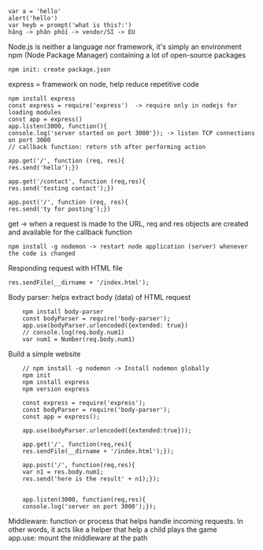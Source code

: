     var a = 'hello'
    alert('hello')
    var heyb = prompt('what is this?:')
    hãng -> phân phối -> vendor/SI -> EU

Node.js is neither a language nor framework, it's simply an environment
npm (Node Package Manager) containing a lot of open-source packages

    npm init: create package.json
    
express = framework on node, help reduce repetitive code

    npm install express
    const express = require('express')  -> require only in nodejs for loading modules
    const app = express()
    app.listen(3000, function(){
    console.log('server started on port 3000'}); -> listen TCP connections on port 3000
    // callback function: return sth after performing action
    
    app.get('/', function (req, res){
    res.send('hello');})
    
    app.get('/contact', function (req,res){
    res.send('testing contact');})
    
    app.post('/', function (req, res){
    res.send('ty for posting');})
    
get -> when a request is made to the URL, req and res objects are created and available for the callback function
    
    npm install -g nodemon -> restart node application (server) whenever the code is changed
    
Responding request with HTML file

    res.sendFile(__dirname + '/index.html');
    
Body parser: helps extract body (data) of HTML request

        npm install body-parser
        const bodyParser = require('body-parser');
        app.use(bodyParser.urlencoded({extended: true})
        // console.log(req.body.num1)
        var num1 = Number(req.body.num1)
        
Build a simple website

        // npm install -g nodemon -> Install nodemon globally
        npm init 
        npm install express
        npm version express
        
        const express = require('express');
        const bodyParser = require('body-parser');
        const app = express();
        
        app.use(bodyParser.urlencoded({extended:true}));
        
        app.get('/', function(req,res){
        res.sendFile(__dirname + '/index.html');});
        
        app.post('/', function(req,res){
        var n1 = res.body.num1;
        res.send('here is the result' + n1);});
        
        
        app.listen(3000, function(req,res){
        console.log('server on port 3000');});
        
Middleware: function or process that helps handle incoming requests. In other words, it acts like a helper that help a child plays the game        
app.use: mount the middleware at the path
